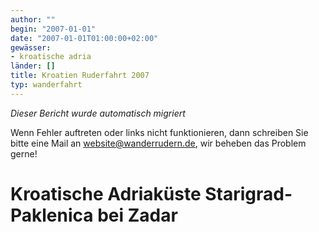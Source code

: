 ```yaml
---
author: ""
begin: "2007-01-01"
date: "2007-01-01T01:00:00+02:00"
gewässer:
- kroatische adria
länder: []
title: Kroatien Ruderfahrt 2007
typ: wanderfahrt
---
```



*Dieser Bericht wurde automatisch migriert*

Wenn Fehler auftreten oder links nicht funktionieren, dann schreiben Sie bitte eine Mail an website@wanderrudern.de, wir beheben das Problem gerne!



# Kroatische Adriaküste Starigrad-Paklenica bei Zadar


